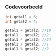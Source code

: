 
### Codevoorbeeld
```C#
int getal1 = 6;
int getal2 = 4;

getal1 + getal2; //10
getal1 - getal2; //2
getal1 * getal2; //24
getal1 / getal2; //1
getal1 % getal2; //2
```
